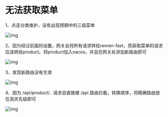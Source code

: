 # 无法获取菜单

1、点击分类维护，没有出现预期中的三级菜单

![img](https://cdn.nlark.com/yuque/0/2023/png/2836791/1690334220106-41bf720e-44ae-4341-a323-d28df10650a3.png)

2、因为经过前面的设置，网关会将所有请求转给renren-fast，而获取菜单的请求应该转给product。将product加入nacos，并且在网关处添加新路由即可

![img](https://cdn.nlark.com/yuque/0/2023/png/2836791/1690334458866-ca570f28-502d-494c-8a60-1f2fc0aa78ec.png)

3、发现新路由没有生效

![img](https://cdn.nlark.com/yuque/0/2023/png/2836791/1690334758145-f239fe96-7285-4f9d-b7eb-899c72477c0e.png)

4、因为 /api/product/.. 请求会直接被 /api 路由拦截，转换顺序，将精确路由放在高优先级即可

![img](https://cdn.nlark.com/yuque/0/2023/png/2836791/1690335149509-30af90ff-7f50-4552-ac95-ef2b6eb84c39.png)